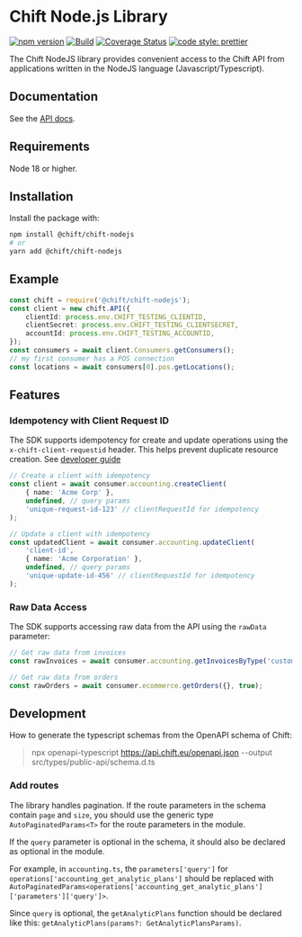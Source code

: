 # Chift Node.js Library

[![npm version](https://img.shields.io/npm/v/@chift/chift-nodejs)](https://www.npmjs.com/package/@chift/chift-nodejs)
[![Build](https://github.com/chift-oneapi/chift-nodejs-sdk/actions/workflows/ci.yml/badge.svg)](https://github.com/chift-oneapi/chift-nodejs-sdk/actions/workflows/ci.yml)
[![Coverage Status](https://coveralls.io/repos/github/chift-oneapi/chift-nodejs-sdk/badge.svg?branch=main)](https://coveralls.io/github/chift-oneapi/chift-nodejs-sdk?branch=main)
[![code style: prettier](https://img.shields.io/badge/code_style-prettier-ff69b4.svg)](https://github.com/prettier/prettier)

The Chift NodeJS library provides convenient access to the Chift API from
applications written in the NodeJS language (Javascript/Typescript).

## Documentation

See the [API docs](https://docs.chift.eu/docs/chift-api/intro).

## Requirements

Node 18 or higher.

## Installation

Install the package with:

```sh
npm install @chift/chift-nodejs
# or
yarn add @chift/chift-nodejs
```

## Example

```typescript
const chift = require('@chift/chift-nodejs');
const client = new chift.API({
    clientId: process.env.CHIFT_TESTING_CLIENTID,
    clientSecret: process.env.CHIFT_TESTING_CLIENTSECRET,
    accountId: process.env.CHIFT_TESTING_ACCOUNTID,
});
const consumers = await client.Consumers.getConsumers();
// my first consumer has a POS connection
const locations = await consumers[0].pos.getLocations();
```

## Features

### Idempotency with Client Request ID

The SDK supports idempotency for create and update operations using the `x-chift-client-requestid` header. This helps prevent duplicate resource creation. See [developer guide](https://docs.chift.eu/developer-guides/advanced/idempotency#idempotency)

```typescript
// Create a client with idempotency
const client = await consumer.accounting.createClient(
    { name: 'Acme Corp' },
    undefined, // query params
    'unique-request-id-123' // clientRequestId for idempotency
);

// Update a client with idempotency
const updatedClient = await consumer.accounting.updateClient(
    'client-id',
    { name: 'Acme Corporation' },
    undefined, // query params
    'unique-update-id-456' // clientRequestId for idempotency
);
```

### Raw Data Access

The SDK supports accessing raw data from the API using the `rawData` parameter:

```typescript
// Get raw data from invoices
const rawInvoices = await consumer.accounting.getInvoicesByType('customer_invoice', {}, true);

// Get raw data from orders
const rawOrders = await consumer.ecommerce.getOrders({}, true);
```

## Development

How to generate the typescript schemas from the OpenAPI schema of Chift:

> npx openapi-typescript https://api.chift.eu/openapi.json --output src/types/public-api/schema.d.ts

### Add routes

The library handles pagination. If the route parameters in the schema contain `page` and `size`, you should use the generic type `AutoPaginatedParams<T>` for the route parameters in the module.

If the `query` parameter is optional in the schema, it should also be declared as optional in the module.

For example, in `accounting.ts`, the `parameters['query']` for `operations['accounting_get_analytic_plans']` should be replaced with `AutoPaginatedParams<operations['accounting_get_analytic_plans']['parameters']['query']>`.

Since `query` is optional, the `getAnalyticPlans` function should be declared like this: `getAnalyticPlans(params?: GetAnalyticPlansParams)`.
